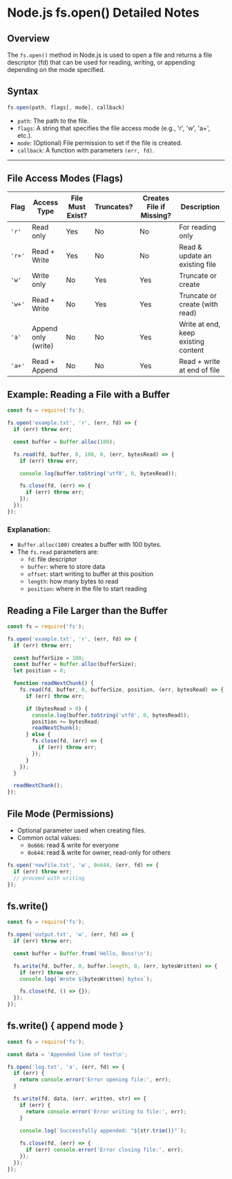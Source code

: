 
# Node.js fs.open() Detailed Notes

## Overview

The `fs.open()` method in Node.js is used to open a file and returns a file descriptor (fd) that can be used for reading, writing, or appending depending on the mode specified.

## Syntax

```js
fs.open(path, flags[, mode], callback)
```

- `path`: The path to the file.
- `flags`: A string that specifies the file access mode (e.g., 'r', 'w', 'a+', etc.).
- `mode`: (Optional) File permission to set if the file is created.
- `callback`: A function with parameters `(err, fd)`.

---

## File Access Modes (Flags)
|Flag|Access Type|File Must Exist?|Truncates?|Creates File if Missing?|Description|
|---|---|---|---|---|---|
|`'r'`|Read only|Yes|No|No|For reading only|
|`'r+'`|Read + Write|Yes|No|No|Read & update an existing file|
|`'w'`|Write only|No|Yes|Yes|Truncate or create|
|`'w+'`|Read + Write|No|Yes|Yes|Truncate or create (with read)|
|`'a'`|Append only (write)|No|No|Yes|Write at end, keep existing content|
|`'a+'`|Read + Append|No|No|Yes|Read + write at end of file|
## Example: Reading a File with a Buffer

```js
const fs = require('fs');

fs.open('example.txt', 'r', (err, fd) => {
  if (err) throw err;

  const buffer = Buffer.alloc(100);

  fs.read(fd, buffer, 0, 100, 0, (err, bytesRead) => {
    if (err) throw err;

    console.log(buffer.toString('utf8', 0, bytesRead));

    fs.close(fd, (err) => {
      if (err) throw err;
    });
  });
});
```

### Explanation:

- `Buffer.alloc(100)` creates a buffer with 100 bytes.
- The `fs.read` parameters are:
  - `fd`: file descriptor
  - `buffer`: where to store data
  - `offset`: start writing to buffer at this position
  - `length`: how many bytes to read
  - `position`: where in the file to start reading
## Reading a File Larger than the Buffer

```javascript
const fs = require('fs');

fs.open('example.txt', 'r', (err, fd) => {
  if (err) throw err;

  const bufferSize = 100;
  const buffer = Buffer.alloc(bufferSize);
  let position = 0;

  function readNextChunk() {
    fs.read(fd, buffer, 0, bufferSize, position, (err, bytesRead) => {
      if (err) throw err;

      if (bytesRead > 0) {
        console.log(buffer.toString('utf8', 0, bytesRead));
        position += bytesRead;
        readNextChunk();
      } else {
        fs.close(fd, (err) => {
          if (err) throw err;
        });
      }
    });
  }

  readNextChunk();
});
```

## File Mode (Permissions)

- Optional parameter used when creating files.
- Common octal values:
  - `0o666`: read & write for everyone
  - `0o644`: read & write for owner, read-only for others

```js
fs.open('newfile.txt', 'w', 0o644, (err, fd) => {
  if (err) throw err;
  // proceed with writing
});
```

## fs.write()

```javascript
const fs = require('fs');

fs.open('output.txt', 'w', (err, fd) => {
  if (err) throw err;

  const buffer = Buffer.from('Hello, Boss!\n');

  fs.write(fd, buffer, 0, buffer.length, 0, (err, bytesWritten) => {
    if (err) throw err;
    console.log(`Wrote ${bytesWritten} bytes`);

    fs.close(fd, () => {});
  });
});
```

## fs.write() { append mode }

```javascript
const fs = require('fs');

const data = 'Appended line of text\n';

fs.open('log.txt', 'a', (err, fd) => {
  if (err) {
    return console.error('Error opening file:', err);
  }

  fs.write(fd, data, (err, written, str) => {
    if (err) {
      return console.error('Error writing to file:', err);
    }

    console.log(`Successfully appended: "${str.trim()}"`);
    
    fs.close(fd, (err) => {
      if (err) console.error('Error closing file:', err);
    });
  });
});
```